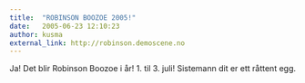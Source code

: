 ```yaml
---
title:  "ROBINSON BOOZOE 2005!"
date:   2005-06-23 12:10:23
author: kusma
external_link: http://robinson.demoscene.no
---
```

Ja! Det blir Robinson Boozoe i år! 1. til 3. juli! Sistemann dit er ett
råttent egg.

